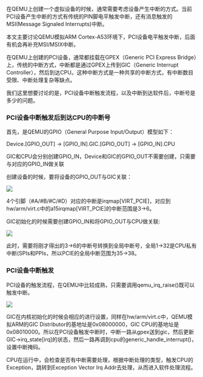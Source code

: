 在QEMU上创建一个虚拟设备的时候，通常需要考虑设备产生中断的方式。当前PCI设备产生中断的方式有传统的PIN脚电平触发中断，还有消息触发的MSI(Message Signaled Interrupts)中断。

本文主要讨论QEMU模拟ARM Cortex-A53环境下，PCI设备电平触发中断，后面有机会再补充MSI/MSIX中断。

在QEMU上创建的PCI设备，通常都挂载在GPEX（Generic PCI Express Bridge）上，传统的中断方式，中断都是通过GPEX上传到GIC（Generic Interrupt Controller），然后到达CPU。这种中断方式是一种共享的中断方式，有中断数目受限、中断处理复杂等缺点。

我们这里想要讨论的是，PCI设备中断触发流程，以及中断到达软件后，中断号是多少的问题。

### PCI设备中断触发后到达CPU的中断号
首先，是QEMU的GPIO（General Purpose Input/Output）模型如下：

Device.[GPIO_OUT] -> [GPIO_IN].GIC.[GPIO_OUT] -> [GPIO_IN].CPU

GIC和CPU会分别创建GPIO_IN，Device和GIC的GPIO_OUT不需要创建，只需要与对应的GPIO_IN做关联

创建设备的时候，要将设备的GPIO_OUT与GIC关联：

<image src="pci-device-gpio-gic.png" align=center/>

4个引脚（#A/#B/#C/#D）对应的中断是irqmap[VIRT_PCIE]，对应到hw/arm/virt.c中的a15irqmap[VIRT_PCIE]的中断范围是3->6。

GIC初始化的时候需要创建GPIO_IN和将GPIO_OUT与CPU做关联:

<image src="gic-gpio-cpu.png" align=center/>

此时，需要将刚才得出的3->6的中断号转换到全局中断号，全局1->32是CPU私有中断(SPIs和PPIs，所以PCIE的全局中断范围为35->38。

### PCI设备中断触发
PCI设备的触发流程，在QEMU中比较成熟，只需要调用qemu_irq_raise()既可以触发中断。

<image src="pci-device-interrupt.png" align=center/>

GIC在内核初始化的时候会相应的进行设置，同样在hw/arm/virt.c中，QEMU模拟ARM的GIC Distributor的基地址是0x08000000，GIC CPU的基地址是0x08010000。所以在PCI设备触发中断时，中断一路从gpex送到gic，然后更新GIC->irq_state[irq]的状态，然后一路再调到cpu的generic_handle_interrupt()，设置中断掩码。

CPU在运行中，会检查是否有中断需要处理，根据中断处理的类型，触发CPU的Exception，跳转到Exception Vector Irq Addr去处理，从而进入软件处理流程。